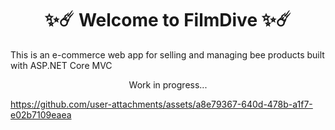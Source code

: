 <h1 align="center">✨☄️ Welcome to FilmDive ✨☄️</h1>
<p>This is an e-commerce web app for selling and managing bee products built with ASP.NET Core MVC</p>

<p align="center">Work in progress...</p> 


https://github.com/user-attachments/assets/a8e79367-640d-478b-a1f7-e02b7109eaea

